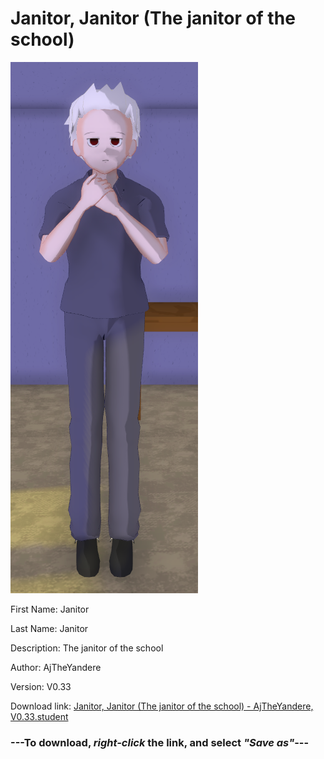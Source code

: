 # Janitor, Janitor (The janitor of the school)

<img src = "https://raw.githubusercontent.com/Arbiter1223/Daigaku-Gurashi-Custom-Students/master/Students/Files/Janitor%2C%20Janitor%20(The%20janitor%20of%20the%20school).png">

First Name: Janitor

Last Name: Janitor

Description: The janitor of the school

Author: AjTheYandere

Version: V0.33

Download link: <a href="https://raw.githubusercontent.com/Arbiter1223/Daigaku-Gurashi-Custom-Students/master/Students/Files/Janitor%2C%20Janitor%20(The%20janitor%20of%20the%20school)%20-%20AjTheYandere%2C%20V0.33.student">Janitor, Janitor (The janitor of the school) - AjTheYandere, V0.33.student</a>

### ---**To download, _right-click_ the link, and select _"Save as"_**---
